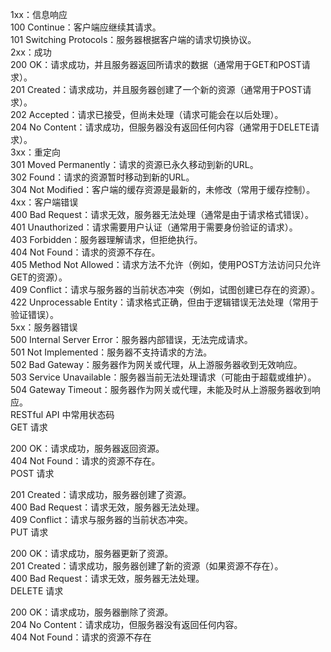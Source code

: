 1xx：信息响应  
100 Continue：客户端应继续其请求。  
101 Switching Protocols：服务器根据客户端的请求切换协议。  
2xx：成功  
200 OK：请求成功，并且服务器返回所请求的数据（通常用于GET和POST请求）。  
201 Created：请求成功，并且服务器创建了一个新的资源（通常用于POST请求）。  
202 Accepted：请求已接受，但尚未处理（请求可能会在以后处理）。  
204 No Content：请求成功，但服务器没有返回任何内容（通常用于DELETE请求）。  
3xx：重定向  
301 Moved Permanently：请求的资源已永久移动到新的URL。  
302 Found：请求的资源暂时移动到新的URL。  
304 Not Modified：客户端的缓存资源是最新的，未修改（常用于缓存控制）。  
4xx：客户端错误  
400 Bad Request：请求无效，服务器无法处理（通常是由于请求格式错误）。  
401 Unauthorized：请求需要用户认证（通常用于需要身份验证的请求）。  
403 Forbidden：服务器理解请求，但拒绝执行。  
404 Not Found：请求的资源不存在。  
405 Method Not Allowed：请求方法不允许（例如，使用POST方法访问只允许GET的资源）。  
409 Conflict：请求与服务器的当前状态冲突（例如，试图创建已存在的资源）。  
422 Unprocessable Entity：请求格式正确，但由于逻辑错误无法处理（常用于验证错误）。  
5xx：服务器错误  
500 Internal Server Error：服务器内部错误，无法完成请求。  
501 Not Implemented：服务器不支持请求的方法。  
502 Bad Gateway：服务器作为网关或代理，从上游服务器收到无效响应。  
503 Service Unavailable：服务器当前无法处理请求（可能由于超载或维护）。  
504 Gateway Timeout：服务器作为网关或代理，未能及时从上游服务器收到响应。  
RESTful API 中常用状态码  
GET 请求  

200 OK：请求成功，服务器返回资源。  
404 Not Found：请求的资源不存在。  
POST 请求  

201 Created：请求成功，服务器创建了资源。  
400 Bad Request：请求无效，服务器无法处理。  
409 Conflict：请求与服务器的当前状态冲突。  
PUT 请求  

200 OK：请求成功，服务器更新了资源。  
201 Created：请求成功，服务器创建了新的资源（如果资源不存在）。  
400 Bad Request：请求无效，服务器无法处理。  
DELETE 请求  

200 OK：请求成功，服务器删除了资源。  
204 No Content：请求成功，但服务器没有返回任何内容。  
404 Not Found：请求的资源不存在  
